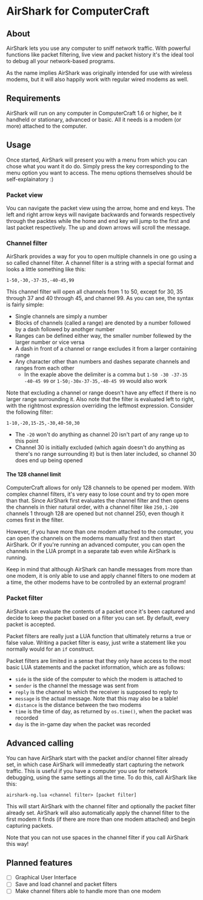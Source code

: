 # AirShark for ComputerCraft
## About
AirShark lets you use any computer to sniff network traffic. With powerful functions like packet filtering,
live view and packet history it's the ideal tool to debug all your network-based programs.

As the name implies AirShark was originally intended for use with wireless modems, but it
will also happily work with regular wired modems as well.

## Requirements
AirShark will run on any computer in ComputerCraft 1.6 or higher, be it handheld or stationary, advanced or basic.
All it needs is a modem (or more) attached to the computer.

## Usage
Once started, AirShark will present you with a menu from which you can chose what you want it do do. Simply press
the key corresponding to the menu option you want to access. The menu options themselves should be self-explainatory :)

### Packet view
Vou can navigate the packet view using the arrow, home and end keys. The left and right arrow keys will navigate backwards
and forwards respectively through the packtes while the home and end key will jump to the first and last packet respectively.
The up and down arrows will scroll the message.

### Channel filter
AirShark provides a way for you to open multiple channels in one go using a so called channel filter.
A channel filter is a string with a special format and looks a little something like this:
```
1-50,-30,-37-35,-40-45,99
```
This channel filter will open all channels from 1 to 50, except for 30, 35 through 37 and 40 through 45, and channel 99.
As you can see, the syntax is fairly simple:
* Single channels are simply a number
* Blocks of channels (called a range) are denoted by a number followed by a dash followed by anothger number
* Ranges can be defined either way, the smaller number follewed by the larger number or vice versa
* A dash in front of a channel or range excludes it from a larger containing range
* Any character other than numbers and dashes separate channels and ranges from each other
  * In the exaple above the delimiter is a comma but ```1-50 -30 -37-35 -40-45 99``` or ```1-50;-30x-37-35,-40-45 99``` would also work

Note that excluding a channel or range doesn't have any effect if there is no larger range surrounding it.
Also note that the filter is evaluated left to right, with the rightmost expression overriding the leftmost expression.
Consider the following filter:
```
1-10,-20,15-25,-30,40-50,30
```
* The ```-20``` won't do anything as channel 20 isn't part of any range up to this point
* Channel 30 is initially excluded (which again doesn't do anything as there's no range surrounding it) but is then later included,
so channel 30 does end up being opened

#### The 128 channel limit
ComputerCraft allows for only 128 channels to be opened per modem. With complex channel filters, it's very easy to lose count and try
to open more than that. Since AirShark first evaluates the channel filter and then opens the channels in thier natural order, with 
a channel filter like ```250,1-200``` channels 1 through 128 are opened but not channel 250, even though it comes first in the filter.

However, if you have more than one modem attached to the computer, you can open the channels on the modems manually first
and then start AirShark. Or if you're running an advanced computer, you can open the channels in the LUA prompt in a separate tab
even while AirShark is running.

Keep in mind that although AirShark can handle messages from more than one modem, it is only
able to use and apply channel filters to one modem at a time, the other modems have to be controlled by an external program!

### Packet filter
AirShark can evaluate the contents of a packet once it's been captured and decide to keep the packet based on a filter you can set.
By default, every packet is accepted.

Packet filters are really just a LUA function that ultimately returns a true or false value. Writing a packet filter is easy, just
write a statement like you normally would for an ```if``` construct.

Packet filters are limited in a sense that they only have access to the most basic LUA statements and the packet information,
which are as follows:
* ```side``` is the side of the computer to which the modem is attached to
* ```sender``` is the channel the message was sent from
* ```reply``` is the channel to which the receiver is supposed to reply to
* ```message``` is the actual message. Note that this may also be a table!
* ```distance``` is the distance between the two modems
* ```time``` is the time of day, as returned by ```os.time()```, when the packet was recorded
* ```day``` is the in-game day when the packet was recorded

## Advanced calling
You can have AirShark start with the packet and/or channel filter already set, in which case AirShark will immedeatly start
capturing the network traffic. This is useful if you have a computer you use for network debugging, using the same settings
all the time. To do this, call AirShark like this:
```
airshark-ng.lua <channel filter> [packet filter]
```
This will start AirShark with the channel filter and optionally the packet filter already set. AirShark will also automatically
apply the channel filter to the first modem it finds (if there are more than one modem attached) and begin capturing packets.

Note that you can not use spaces in the channel filter if you call AirShark this way!

## Planned features
* [ ] Graphical User Interface
* [ ] Save and load channel and packet filters
* [ ] Make channel filters able to handle more than one modem